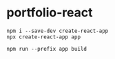 # portfolio-react

```
npm i --save-dev create-react-app
npx create-react-app app
```

```
npm run --prefix app build
```
